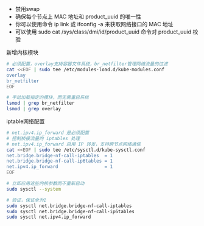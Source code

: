 - 禁用swap
- 确保每个节点上 MAC 地址和 product_uuid 的唯一性
- 你可以使用命令 ip link 或 ifconfig -a 来获取网络接口的 MAC 地址
- 可以使用 sudo cat /sys/class/dmi/id/product_uuid 命令对 product_uuid 校验

新增内核模块
```bash
# 必须配置，overlay支持容器文件系统，br_netfilter管理网络流量的过滤
cat <<EOF | sudo tee /etc/modules-load.d/kube-modules.conf
overlay
br_netfilter
EOF

# 手动加载指定的模块，而无需重启系统
lsmod | grep br_netfilter
lsmod | grep overlay

```

iptable网络配置
```bash
# net.ipv4.ip_forward 是必须配置
# 控制桥接流量的 iptables 处理
# net.ipv4.ip_forward 启用 IP 转发，支持跨节点网络通信
cat <<EOF | sudo tee /etc/sysctl.d/kube-sysctl.conf
net.bridge.bridge-nf-call-iptables  = 1
net.bridge.bridge-nf-call-ip6tables = 1
net.ipv4.ip_forward                 = 1
EOF

# 立即应用这些内核参数而不重新启动
sudo sysctl --system

# 验证，保证全为1
sudo sysctl net.bridge.bridge-nf-call-iptables
sudo sysctl net.bridge.bridge-nf-call-ip6tables
sudo sysctl net.ipv4.ip_forward
```
